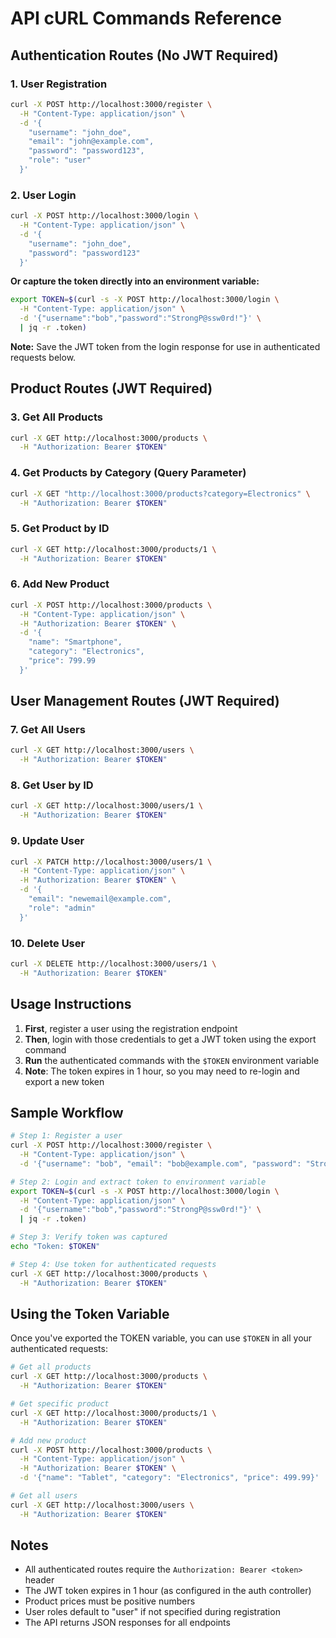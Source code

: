 # API cURL Commands Reference

## Authentication Routes (No JWT Required)

### 1. User Registration
```bash
curl -X POST http://localhost:3000/register \
  -H "Content-Type: application/json" \
  -d '{
    "username": "john_doe",
    "email": "john@example.com",
    "password": "password123",
    "role": "user"
  }'
```

### 2. User Login
```bash
curl -X POST http://localhost:3000/login \
  -H "Content-Type: application/json" \
  -d '{
    "username": "john_doe",
    "password": "password123"
  }'
```

**Or capture the token directly into an environment variable:**
```bash
export TOKEN=$(curl -s -X POST http://localhost:3000/login \
  -H "Content-Type: application/json" \
  -d '{"username":"bob","password":"StrongP@ssw0rd!"}' \
  | jq -r .token)
```

**Note:** Save the JWT token from the login response for use in authenticated requests below.

## Product Routes (JWT Required)

### 3. Get All Products
```bash
curl -X GET http://localhost:3000/products \
  -H "Authorization: Bearer $TOKEN"
```

### 4. Get Products by Category (Query Parameter)
```bash
curl -X GET "http://localhost:3000/products?category=Electronics" \
  -H "Authorization: Bearer $TOKEN"
```

### 5. Get Product by ID
```bash
curl -X GET http://localhost:3000/products/1 \
  -H "Authorization: Bearer $TOKEN"
```

### 6. Add New Product
```bash
curl -X POST http://localhost:3000/products \
  -H "Content-Type: application/json" \
  -H "Authorization: Bearer $TOKEN" \
  -d '{
    "name": "Smartphone",
    "category": "Electronics",
    "price": 799.99
  }'
```

## User Management Routes (JWT Required)

### 7. Get All Users
```bash
curl -X GET http://localhost:3000/users \
  -H "Authorization: Bearer $TOKEN"
```

### 8. Get User by ID
```bash
curl -X GET http://localhost:3000/users/1 \
  -H "Authorization: Bearer $TOKEN"
```

### 9. Update User
```bash
curl -X PATCH http://localhost:3000/users/1 \
  -H "Content-Type: application/json" \
  -H "Authorization: Bearer $TOKEN" \
  -d '{
    "email": "newemail@example.com",
    "role": "admin"
  }'
```

### 10. Delete User
```bash
curl -X DELETE http://localhost:3000/users/1 \
  -H "Authorization: Bearer $TOKEN"
```

## Usage Instructions

1. **First**, register a user using the registration endpoint
2. **Then**, login with those credentials to get a JWT token using the export command
3. **Run** the authenticated commands with the `$TOKEN` environment variable
4. **Note**: The token expires in 1 hour, so you may need to re-login and export a new token

## Sample Workflow

```bash
# Step 1: Register a user
curl -X POST http://localhost:3000/register \
  -H "Content-Type: application/json" \
  -d '{"username": "bob", "email": "bob@example.com", "password": "StrongP@ssw0rd!", "role": "user"}'

# Step 2: Login and extract token to environment variable
export TOKEN=$(curl -s -X POST http://localhost:3000/login \
  -H "Content-Type: application/json" \
  -d '{"username":"bob","password":"StrongP@ssw0rd!"}' \
  | jq -r .token)

# Step 3: Verify token was captured
echo "Token: $TOKEN"

# Step 4: Use token for authenticated requests
curl -X GET http://localhost:3000/products \
  -H "Authorization: Bearer $TOKEN"
```

## Using the Token Variable

Once you've exported the TOKEN variable, you can use `$TOKEN` in all your authenticated requests:

```bash
# Get all products
curl -X GET http://localhost:3000/products \
  -H "Authorization: Bearer $TOKEN"

# Get specific product
curl -X GET http://localhost:3000/products/1 \
  -H "Authorization: Bearer $TOKEN"

# Add new product
curl -X POST http://localhost:3000/products \
  -H "Content-Type: application/json" \
  -H "Authorization: Bearer $TOKEN" \
  -d '{"name": "Tablet", "category": "Electronics", "price": 499.99}'

# Get all users
curl -X GET http://localhost:3000/users \
  -H "Authorization: Bearer $TOKEN"
```

## Notes

- All authenticated routes require the `Authorization: Bearer <token>` header
- The JWT token expires in 1 hour (as configured in the auth controller)
- Product prices must be positive numbers
- User roles default to "user" if not specified during registration
- The API returns JSON responses for all endpoints